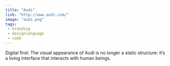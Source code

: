 ```yaml
---
title: "Audi"
link: "http://www.audi.com/"
image: "audi.png"
tags:
 - branding
 - designlanguage
 - code
---
```


Digital first: The visual appearance of Audi is no longer a static structure: it’s a living interface that interacts with human beings.
